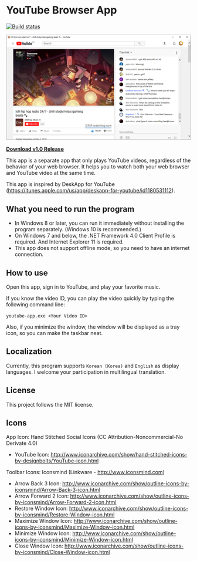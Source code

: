 # YouTube Browser App

[![Build status](https://ci.appveyor.com/api/projects/status/0593n4i609cfjedu?svg=true)](https://ci.appveyor.com/project/rkttu/youtubebrowserapp)

![Image of YouTube Browser App](screenshot.png)

**[Download v1.0 Release](https://github.com/rkttu/YouTubeBrowserApp/releases/tag/1.0)**

This app is a separate app that only plays YouTube videos, regardless of the behavior of your web browser. It helps you to watch both your web browser and YouTube video at the same time.

This app is inspired by DeskApp for YouTube (https://itunes.apple.com/us/app/deskapp-for-youtube/id1180531112).

## What you need to run the program

* In Windows 8 or later, you can run it immediately without installing the program separately. (Windows 10 is recommended.)
* On Windows 7 and below, the .NET Framework 4.0 Client Profile is required. And Internet Explorer 11 is required.
* This app does not support offline mode, so you need to have an internet connection.

## How to use

Open this app, sign in to YouTube, and play your favorite music.

If you know the video ID, you can play the video quickly by typing the following command line:

```
youtube-app.exe <Your Video ID>
```

Also, if you minimize the window, the window will be displayed as a tray icon, so you can make the taskbar neat.

## Localization

Currently, this program supports `Korean (Korea)` and `English` as display languages. I welcome your participation in multilingual translation.

## License

This project follows the MIT license.

## Icons

App Icon: Hand Stitched Social Icons (CC Attribution-Noncommercial-No Derivate 4.0)
- YouTube Icon: http://www.iconarchive.com/show/hand-stitched-icons-by-designbolts/YouTube-icon.html

Toolbar Icons: Iconsmind (Linkware - http://www.iconsmind.com)
- Arrow Back 3 Icon: http://www.iconarchive.com/show/outline-icons-by-iconsmind/Arrow-Back-3-icon.html
- Arrow Forward 2 Icon: http://www.iconarchive.com/show/outline-icons-by-iconsmind/Arrow-Forward-2-icon.html	
- Restore Window Icon: http://www.iconarchive.com/show/outline-icons-by-iconsmind/Restore-Window-icon.html
- Maximize Window Icon: http://www.iconarchive.com/show/outline-icons-by-iconsmind/Maximize-Window-icon.html
- Minimize Window Icon: http://www.iconarchive.com/show/outline-icons-by-iconsmind/Minimize-Window-icon.html
- Close Window Icon: http://www.iconarchive.com/show/outline-icons-by-iconsmind/Close-Window-icon.html
